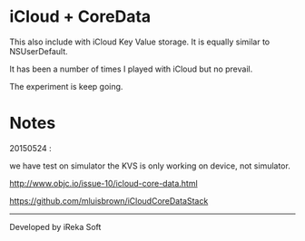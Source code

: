 # iCloud + CoreData

This also include with iCloud Key Value storage. It is equally similar to NSUserDefault.

It has been a number of times I played with iCloud but no prevail.

The experiment is keep going. 

# Notes

20150524 :

we have test on simulator the KVS is only working on device, not simulator.

http://www.objc.io/issue-10/icloud-core-data.html

https://github.com/mluisbrown/iCloudCoreDataStack

-----------

Developed by iReka Soft 